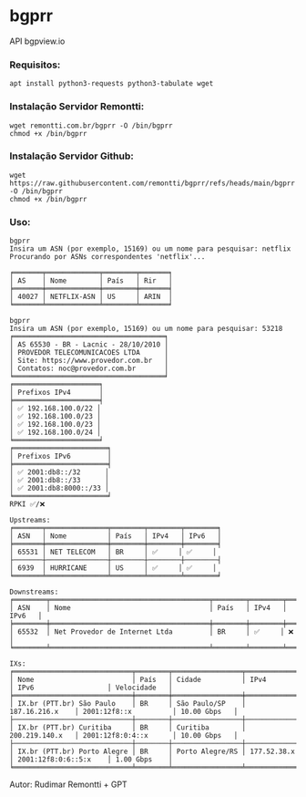 # bgprr
API bgpview.io

### Requisitos:
```apt install python3-requests python3-tabulate wget```

### Instalação Servidor Remontti:
```
wget remontti.com.br/bgprr -O /bin/bgprr
chmod +x /bin/bgprr
```
### Instalação Servidor Github:
```
wget https://raw.githubusercontent.com/remontti/bgprr/refs/heads/main/bgprr -O /bin/bgprr
chmod +x /bin/bgprr
```

### Uso: 
```
bgprr
Insira um ASN (por exemplo, 15169) ou um nome para pesquisar: netflix
Procurando por ASNs correspondentes 'netflix'...

╒═══════╤═════════════╤════════╤═══════╕
│ AS    │ Nome        │ País   │ Rir   │
╞═══════╪═════════════╪════════╪═══════╡
│ 40027 │ NETFLIX-ASN │ US     │ ARIN  │
╘═══════╧═════════════╧════════╧═══════╛
```

```
bgprr 
Insira um ASN (por exemplo, 15169) ou um nome para pesquisar: 53218
╒═════════════════════════════════════╕
│ AS 65530 - BR - Lacnic - 28/10/2010 │
│ PROVEDOR TELECOMUNICACOES LTDA      │
│ Site: https://www.provedor.com.br   │
│ Contatos: noc@provedor.com.br       │
╘═════════════════════════════════════╛
╒═════════════════════╕
│ Prefixos IPv4       │
╞═════════════════════╡
│ ✅ 192.168.100.0/22 │
│ ✅ 192.168.100.0/23 │
│ ✅ 192.168.100.0/23 │
│ ✅ 192.168.100.0/24 │
╘═════════════════════╛
╒═══════════════════════╕
│ Prefixos IPv6         │
╞═══════════════════════╡
│ ✅ 2001:db8::/32      │
│ ✅ 2001:db8::/33      │
│ ✅ 2001:db8:8000::/33 │
╘═══════════════════════╛
RPKI ✅/❌

Upstreams:
╒═══════╤═══════════════╤════════╤════════╤════════╕
│ ASN   │ Nome          │ País   │ IPv4   │ IPv6   │
╞═══════╪═══════════════╪════════╪════════╪════════╡
│ 65531 │ NET TELECOM   │ BR     │ ✅     │ ✅     │
├───────┼───────────────┼────────┼────────┼────────┤
│ 6939  │ HURRICANE     │ US     │ ✅     │ ✅     │
╘═══════╧═══════════════╧════════╧════════╧════════╛

Downstreams:
╒════════╤═══════════════════════════════════════╤════════╤════════╤════════╕
│ ASN    │ Nome                                  │ País   │ IPv4   │ IPv6   │
╞════════╪═══════════════════════════════════════╪════════╪════════╪════════╡
│ 65532  │ Net Provedor de Internet Ltda         │ BR     │ ✅     │ ❌     │
╘════════╧═══════════════════════════════════════╧════════╧════════╧════════╛

IXs:
╒═════════════════════════════╤════════╤═════════════════╤═════════════════╤═══════════════════════╤══════════════╕
│ Nome                        │ País   │ Cidade          │ IPv4            │ IPv6                  │ Velocidade   │
╞═════════════════════════════╪════════╪═════════════════╪═════════════════╪═══════════════════════╪══════════════╡
│ IX.br (PTT.br) São Paulo    │ BR     │ São Paulo/SP    │ 187.16.216.x    │ 2001:12f8::x          │ 10.00 Gbps   │
├─────────────────────────────┼────────┼─────────────────┼─────────────────┼───────────────────────┼──────────────┤
│ IX.br (PTT.br) Curitiba     │ BR     │ Curitiba        │ 200.219.140.x   │ 2001:12f8:0:4::x      │ 10.00 Gbps   │
├─────────────────────────────┼────────┼─────────────────┼─────────────────┼───────────────────────┼──────────────┤
│ IX.br (PTT.br) Porto Alegre │ BR     │ Porto Alegre/RS │ 177.52.38.x     │ 2001:12f8:0:6::5:x    │ 1.00 Gbps    │
╘═════════════════════════════╧════════╧═════════════════╧═════════════════╧═══════════════════════╧══════════════╛
```

Autor: Rudimar Remontti + GPT
